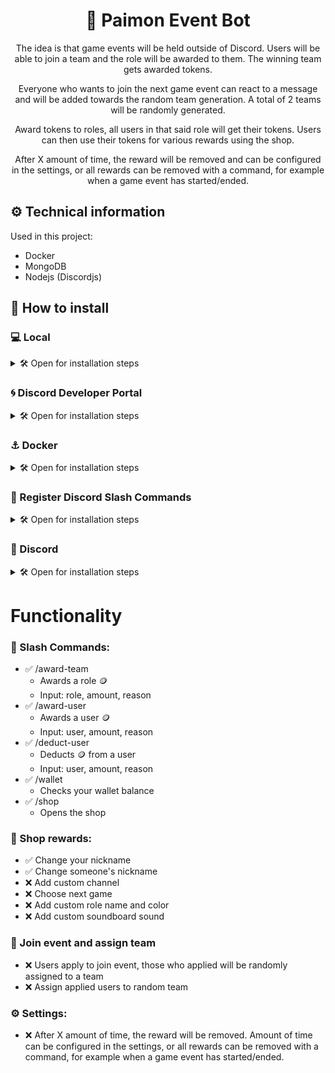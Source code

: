 <div align="center">

# 🤖 Paimon Event Bot

The idea is that game events will be held outside of Discord. Users will be able to join a team and the role will be awarded to them. The winning team gets awarded tokens.

Everyone who wants to join the next game event can react to a message and will be added towards the random team generation. A total of 2 teams will be randomly generated.

Award tokens to roles, all users in that said role will get their tokens. Users can then use their tokens for various rewards using the shop.

After X amount of time, the reward will be removed and can be configured in the settings, or all rewards can be removed with a command, for example when a game event has started/ended.

</div>

## ⚙️ Technical information

Used in this project:
- Docker
- MongoDB
- Nodejs (Discordjs)

## 💾 How to install

### 💻 Local
<details>

<summary>🛠️ Open for installation steps</summary>

1. Clone the repository

    ```bash 
    git clone https://github.com/kenjibailly/paimon_discord_bot
    ```

2. Copy example .env file and make changes:

    > We will fill in the variables later.

    ```bash
    cp .env.example .env
    ```

3. Run the Docker Compose

    ```bash
    docker-compose up -d
    ```
</details>

### 🌀 Discord Developer Portal

<details>

<summary>🛠️ Open for installation steps</summary>

Go to the [Discord Developer Portal](https://discord.com/developers/applications/) and create a `New Application`.

Under the `General Information` tab, find `Interactions Endpoint URL` and add your url your proxied ending in `/interactions`.
Example:
```
https://sub.domain.com/interactions
```

Under the `Installation` tab, find `Guild Install` at the bottom, add `bot` to scopes and add `Administrator` to permissions.

Under the `Bot` tab, find `Privileged Gateway Intents` and enable:
- `Presence Intent`
- `Server Members Intent`
- `Message Content Intent`

Now we will fill in the .env file we created.
- Under the `General Information` tab, find `Application ID` and click copy. Paste it in your .env file after `APP_ID=`.
- Under the `General Information` tab, find `Public Key` and click copy. Paste it in your .env file after `PUBLIC_KEY=`.
- Under the `Bot` tab, find `Token` and click reset token, copy it. Paste it in your .env file after `DISCORD_TOKEN=`.
- Under the `OAuth2` tab, find `Client Secret` and click reset secret, copy it. Paste it in your .env file after `DISCORD_CLIENT_SECRET=`.

Now invite your Discord bot to your server.
Under the `OAuth2` tab, find `OAuth2 URL Generator` and check `bot` under the scopes, then check `Administrator` under the bot permissions. Now find `Generated URL` at the bottom of the page and copy the link. Open the link in your browser and invite the Discord Bot to your server.

</details>

### ⚓ Docker

<details>

<summary>🛠️ Open for installation steps</summary>

Edit `docker-compose.yml`:

> Network `swag` is the network you put your swag / nginx-proxy-manager / nginx container in, change to your own existing network. 

```bash
docker-compose up -d
```

Create a proxy to your (sub)domain with swag / nginx-proxy-manager / nginx. 
```
http://discord_bot_paimon:3000
```
And add a CNAME for your sub domain if used.

</details>

### 💾 Register Discord Slash Commands

<details>

<summary>🛠️ Open for installation steps</summary>

When adding or removing a slash command, the following command must be executed in order for Discord to acknowledge the slash command:

```bash
node commands/deploy-commands.js
```

</details>

### 👾 Discord

<details>

<summary>🛠️ Open for installation steps</summary>

Move the bot's role to the top of the hierarchy or it will have permissions issues.

Change the permissions of the commands of the bot. Go to `Server Settings` > `Integrations`, find the bot under `Bots and Apps` and click on `Manage`. Configure each command's permissions to your preference.

</details>

# Functionality

### 🦜 Slash Commands:
- ✅  /award-team
    - Awards a role 🪙
    - Input: role, amount, reason
- ✅  /award-user
    - Awards a user 🪙
    - Input: user, amount, reason
- ✅  /deduct-user
    - Deducts 🪙 from a user
    - Input: user, amount, reason
- ✅ /wallet
    - Checks your wallet balance
- ✅ /shop
    - Opens the shop

### 🏪 Shop rewards:
- ✅ Change your nickname
- ✅ Change someone's nickname
- ❌ Add custom channel
- ❌ Choose next game
- ❌ Add custom role name and color
- ❌ Add custom soundboard sound

### 💪 Join event and assign team

- ❌ Users apply to join event, those who applied will be randomly assigned to a team
- ❌ Assign applied users to random team

### ⚙️ Settings:

- ❌ After X amount of time, the reward will be removed. Amount of time can be configured in the settings, or all rewards can be removed with a command, for example when a game event has started/ended.